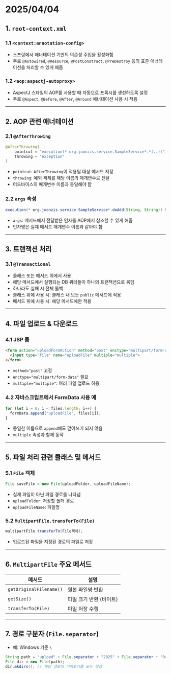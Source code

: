 # 2025/04/04

## 1. `root-context.xml`

### 1.1 `<context:annotation-config>`
- 스프링에서 애너테이션 기반의 의존성 주입을 활성화함
- 주로 `@Autowired`, `@Resource`, `@PostConstruct`, `@PreDestroy` 등의 표준 애너테이션을 처리할 수 있게 해줌

### 1.2 `<aop:aspectj-autoproxy>`
- AspectJ 스타일의 AOP를 사용할 때 자동으로 프록시를 생성하도록 설정
- 주로 `@Aspect`, `@Before`, `@After`, `@Around` 애너테이션 사용 시 적용

---

## 2. AOP 관련 애너테이션

### 2.1 `@AfterThrowing`
```java
@AfterThrowing(
    pointcut = "execution(* org.joonzis.service.SampleService*.*(..))",
    throwing = "exception"
)
```
- `pointcut`: `AfterThrowing`이 적용될 대상 메서드 지정
- `throwing`: 예외 객체를 해당 이름의 매개변수로 전달
- 어드바이스의 매개변수 이름과 동일해야 함

### 2.2 `args` 속성
```java
execution(* org.joonzis.service.SampleService*.doAdd(String, String)) && args(str1, str2)
```
- `args`: 메서드에서 전달받은 인자를 AOP에서 참조할 수 있게 해줌
- 인자명은 실제 메서드 매개변수 이름과 같아야 함

---

## 3. 트랜잭션 처리

### 3.1 `@Transactional`
- 클래스 또는 메서드 위에서 사용
- 해당 메서드에서 실행되는 DB 쿼리들이 하나의 트랜잭션으로 묶임
- 하나라도 실패 시 전체 롤백
- 클래스 위에 사용 시: 클래스 내 모든 `public` 메서드에 적용
- 메서드 위에 사용 시: 해당 메서드에만 적용

---

## 4. 파일 업로드 & 다운로드

### 4.1 JSP 폼
```html
<form action="uploadFormAction" method="post" enctype="multipart/form-data">
  <input type="file" name="uploadFile" multiple="multiple">
</form>
```
- `method="post"` 고정
- `enctype="multipart/form-data"` 필요
- `multiple="multiple"`: 여러 파일 업로드 허용

### 4.2 자바스크립트에서 FormData 사용 예
```javascript
for (let i = 0; i < files.length; i++) {
  formData.append("uploadFile", files[i]);
}
```
- 동일한 이름으로 `append`해도 덮어쓰기 되지 않음
- `multiple` 속성과 함께 동작

---

## 5. 파일 처리 관련 클래스 및 메서드

### 5.1 `File` 객체
```java
File saveFile = new File(uploadFolder, uploadFileName);
```
- 실제 파일이 아닌 파일 경로를 나타냄
- `uploadFolder`: 저장할 폴더 경로
- `uploadFileName`: 파일명

### 5.2 `MultipartFile.transferTo(File)`
```java
multipartFile.transferTo(File객체);
```
- 업로드된 파일을 지정된 경로의 파일로 저장

---

## 6. `MultipartFile` 주요 메서드

| 메서드 | 설명 |
|--------|------|
| `getOriginalFilename()` | 원본 파일명 반환 |
| `getSize()` | 파일 크기 반환 (바이트) |
| `transferTo(File)` | 파일 저장 수행 |

---

## 7. 경로 구분자 (`File.separator`)
- 예: Windows 기준 `\`
```java
String path = "upload" + File.separator + "2025" + File.separator + "04" + File.separator + "04";
File dir = new File(path);
dir.mkdirs(); // 해당 경로의 디렉토리를 모두 생성
```
